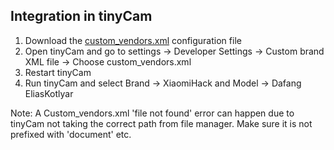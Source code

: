 ## Integration in tinyCam

1. Download the [custom_vendors.xml](custom_vendors.xml) configuration file
2. Open tinyCam and go to settings -> Developer Settings -> Custom brand XML file -> Choose custom_vendors.xml
3. Restart tinyCam
4. Run tinyCam and select Brand -> XiaomiHack and Model -> Dafang EliasKotlyar

Note: A Custom_vendors.xml 'file not found' error can happen due to tinyCam not taking the correct path from file manager. Make sure it is not prefixed with 'document' etc.
